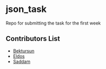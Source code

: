 # json_task
Repo for submitting the task for the first week

## Contributors List
- [Bektursun](https://github.com/dadaday) 
- [Eldos](https://github.com/MrBrother)
- [Saddam](https://github.com/nsaddambek)
